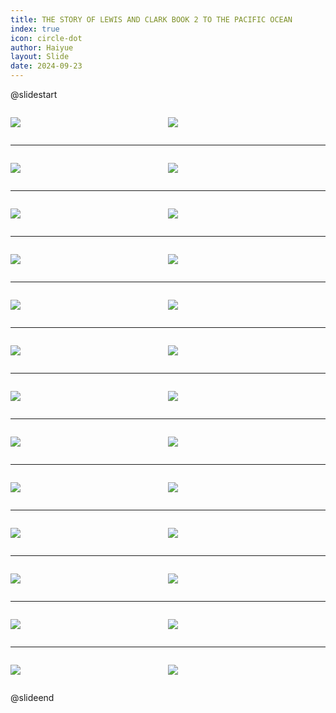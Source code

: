 ```yaml
---
title: THE STORY OF LEWIS AND CLARK BOOK 2 TO THE PACIFIC OCEAN
index: true
icon: circle-dot
author: Haiyue
layout: Slide
date: 2024-09-23
---
```

 
@slidestart

<div style="display:flex">
<div style="flex:1">

![](/reading/english/Level-Y/THE%20STORY%20OF%20LEWIS%20AND%20CLARK%20BOOK%202%20TO%20THE%20PACIFIC%20OCEAN/001.webp)
</div>
<div style="flex:1">

![](/reading/english/Level-Y/THE%20STORY%20OF%20LEWIS%20AND%20CLARK%20BOOK%202%20TO%20THE%20PACIFIC%20OCEAN/002.webp)
</div>
</div>

---

<div style="display:flex">
<div style="flex:1">

![](/reading/english/Level-Y/THE%20STORY%20OF%20LEWIS%20AND%20CLARK%20BOOK%202%20TO%20THE%20PACIFIC%20OCEAN/003.webp)
</div>
<div style="flex:1">

![](/reading/english/Level-Y/THE%20STORY%20OF%20LEWIS%20AND%20CLARK%20BOOK%202%20TO%20THE%20PACIFIC%20OCEAN/004.webp)
</div>
</div>

---

<div style="display:flex">
<div style="flex:1">

![](/reading/english/Level-Y/THE%20STORY%20OF%20LEWIS%20AND%20CLARK%20BOOK%202%20TO%20THE%20PACIFIC%20OCEAN/005.webp)
</div>
<div style="flex:1">

![](/reading/english/Level-Y/THE%20STORY%20OF%20LEWIS%20AND%20CLARK%20BOOK%202%20TO%20THE%20PACIFIC%20OCEAN/006.webp)
</div>
</div>

---

<div style="display:flex">
<div style="flex:1">

![](/reading/english/Level-Y/THE%20STORY%20OF%20LEWIS%20AND%20CLARK%20BOOK%202%20TO%20THE%20PACIFIC%20OCEAN/007.webp)
</div>
<div style="flex:1">

![](/reading/english/Level-Y/THE%20STORY%20OF%20LEWIS%20AND%20CLARK%20BOOK%202%20TO%20THE%20PACIFIC%20OCEAN/008.webp)
</div>
</div>

---

<div style="display:flex">
<div style="flex:1">

![](/reading/english/Level-Y/THE%20STORY%20OF%20LEWIS%20AND%20CLARK%20BOOK%202%20TO%20THE%20PACIFIC%20OCEAN/009.webp)
</div>
<div style="flex:1">

![](/reading/english/Level-Y/THE%20STORY%20OF%20LEWIS%20AND%20CLARK%20BOOK%202%20TO%20THE%20PACIFIC%20OCEAN/010.webp)
</div>
</div>

---

<div style="display:flex">
<div style="flex:1">

![](/reading/english/Level-Y/THE%20STORY%20OF%20LEWIS%20AND%20CLARK%20BOOK%202%20TO%20THE%20PACIFIC%20OCEAN/011.webp)
</div>
<div style="flex:1">

![](/reading/english/Level-Y/THE%20STORY%20OF%20LEWIS%20AND%20CLARK%20BOOK%202%20TO%20THE%20PACIFIC%20OCEAN/012.webp)
</div>
</div>

---

<div style="display:flex">
<div style="flex:1">

![](/reading/english/Level-Y/THE%20STORY%20OF%20LEWIS%20AND%20CLARK%20BOOK%202%20TO%20THE%20PACIFIC%20OCEAN/013.webp)
</div>
<div style="flex:1">

![](/reading/english/Level-Y/THE%20STORY%20OF%20LEWIS%20AND%20CLARK%20BOOK%202%20TO%20THE%20PACIFIC%20OCEAN/014.webp)
</div>
</div>

---

<div style="display:flex">
<div style="flex:1">

![](/reading/english/Level-Y/THE%20STORY%20OF%20LEWIS%20AND%20CLARK%20BOOK%202%20TO%20THE%20PACIFIC%20OCEAN/015.webp)
</div>
<div style="flex:1">

![](/reading/english/Level-Y/THE%20STORY%20OF%20LEWIS%20AND%20CLARK%20BOOK%202%20TO%20THE%20PACIFIC%20OCEAN/016.webp)
</div>
</div>

---

<div style="display:flex">
<div style="flex:1">

![](/reading/english/Level-Y/THE%20STORY%20OF%20LEWIS%20AND%20CLARK%20BOOK%202%20TO%20THE%20PACIFIC%20OCEAN/017.webp)
</div>
<div style="flex:1">

![](/reading/english/Level-Y/THE%20STORY%20OF%20LEWIS%20AND%20CLARK%20BOOK%202%20TO%20THE%20PACIFIC%20OCEAN/018.webp)
</div>
</div>

---

<div style="display:flex">
<div style="flex:1">

![](/reading/english/Level-Y/THE%20STORY%20OF%20LEWIS%20AND%20CLARK%20BOOK%202%20TO%20THE%20PACIFIC%20OCEAN/019.webp)
</div>
<div style="flex:1">

![](/reading/english/Level-Y/THE%20STORY%20OF%20LEWIS%20AND%20CLARK%20BOOK%202%20TO%20THE%20PACIFIC%20OCEAN/020.webp)
</div>
</div>

---

<div style="display:flex">
<div style="flex:1">

![](/reading/english/Level-Y/THE%20STORY%20OF%20LEWIS%20AND%20CLARK%20BOOK%202%20TO%20THE%20PACIFIC%20OCEAN/021.webp)
</div>
<div style="flex:1">

![](/reading/english/Level-Y/THE%20STORY%20OF%20LEWIS%20AND%20CLARK%20BOOK%202%20TO%20THE%20PACIFIC%20OCEAN/022.webp)
</div>
</div>

---

<div style="display:flex">
<div style="flex:1">

![](/reading/english/Level-Y/THE%20STORY%20OF%20LEWIS%20AND%20CLARK%20BOOK%202%20TO%20THE%20PACIFIC%20OCEAN/023.webp)
</div>
<div style="flex:1">

![](/reading/english/Level-Y/THE%20STORY%20OF%20LEWIS%20AND%20CLARK%20BOOK%202%20TO%20THE%20PACIFIC%20OCEAN/024.webp)
</div>
</div>

---

<div style="display:flex">
<div style="flex:1">

![](/reading/english/Level-Y/THE%20STORY%20OF%20LEWIS%20AND%20CLARK%20BOOK%202%20TO%20THE%20PACIFIC%20OCEAN/025.webp)
</div>
<div style="flex:1">

![](/reading/english/Level-Y/THE%20STORY%20OF%20LEWIS%20AND%20CLARK%20BOOK%202%20TO%20THE%20PACIFIC%20OCEAN/026.webp)
</div>
</div>

@slideend